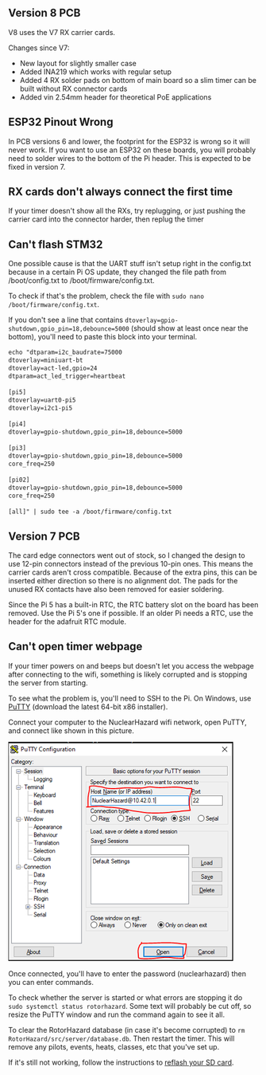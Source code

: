 ## Version 8 PCB

V8 uses the V7 RX carrier cards.

Changes since V7:
- New layout for slightly smaller case
- Added INA219 which works with regular setup
- Added 4 RX solder pads on bottom of main board so a slim timer can be built without RX connector cards
- Added vin 2.54mm header for theoretical PoE applications

## ESP32 Pinout Wrong

In PCB versions 6 and lower, the footprint for the ESP32 is wrong so it will never work. If you want to use an ESP32 on these boards, you will probably need to solder wires to the bottom of the Pi header. This is expected to be fixed in version 7.

## RX cards don't always connect the first time

If your timer doesn't show all the RXs, try replugging, or just pushing the carrier card into the connector harder, then replug the timer

## Can't flash STM32

One possible cause is that the UART stuff isn't setup right in the config.txt because in a certain Pi OS update, they changed the file path from /boot/config.txt to /boot/firmware/config.txt.

To check if that's the problem, check the file with `sudo nano /boot/firmware/config.txt`.

If you don't see a line that contains `dtoverlay=gpio-shutdown,gpio_pin=18,debounce=5000` (should show at least once near the bottom), you'll need to paste this block into your terminal.

```
echo "dtparam=i2c_baudrate=75000
dtoverlay=miniuart-bt
dtoverlay=act-led,gpio=24
dtparam=act_led_trigger=heartbeat

[pi5]
dtoverlay=uart0-pi5
dtoverlay=i2c1-pi5

[pi4]
dtoverlay=gpio-shutdown,gpio_pin=18,debounce=5000

[pi3]
dtoverlay=gpio-shutdown,gpio_pin=18,debounce=5000
core_freq=250

[pi02]
dtoverlay=gpio-shutdown,gpio_pin=18,debounce=5000
core_freq=250

[all]" | sudo tee -a /boot/firmware/config.txt
```

## Version 7 PCB

The card edge connectors went out of stock, so I changed the design to use 12-pin connectors instead of the previous 10-pin ones. This means the carrier cards aren't cross compatible. Because of the extra pins, this can be inserted either direction so there is no alignment dot. The pads for the unused RX contacts have also been removed for easier soldering.

Since the Pi 5 has a built-in RTC, the RTC battery slot on the board has been removed. Use the Pi 5's one if possible. If an older Pi needs a RTC, use the header for the adafruit RTC module.

## Can't open timer webpage

If your timer powers on and beeps but doesn't let you access the webpage after connecting to the wifi, something is likely corrupted and is stopping the server from starting.

To see what the problem is, you'll need to SSH to the Pi. On Windows, use [PuTTY](https://www.chiark.greenend.org.uk/~sgtatham/putty/latest.html) (download the latest 64-bit x86 installer).

Connect your computer to the NuclearHazard wifi network, open PuTTY, and connect like shown in this picture.

![PuTTY](images/putty.png)

Once connected, you'll have to enter the password (nuclearhazard) then you can enter commands.

To check whether the server is started or what errors are stopping it do `sudo systemctl status rotorhazard`. Some text will probably be cut off, so resize the PuTTY window and run the command again to see it all.

To clear the RotorHazard database (in case it's become corrupted) to `rm RotorHazard/src/server/database.db`. Then restart the timer. This will remove any pilots, events, heats, classes, etc that you've set up.

If it's still not working, follow the instructions to [reflash your SD card](flash.md).